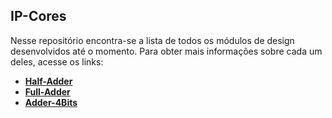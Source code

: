 ## IP-Cores

Nesse repositório encontra-se a lista de todos os módulos de design desenvolvidos até o momento. Para obter mais informações sobre cada um deles, acesse os links:

- **[Half-Adder](https://github.com/UVM-UFSC/IP-Cores/tree/main/half-adder)**
- **[Full-Adder](https://github.com/UVM-UFSC/IP-Cores/tree/main/full-adder)**
- **[Adder-4Bits](https://github.com/UVM-UFSC/IP-Cores/tree/main/adder-4bits)**
